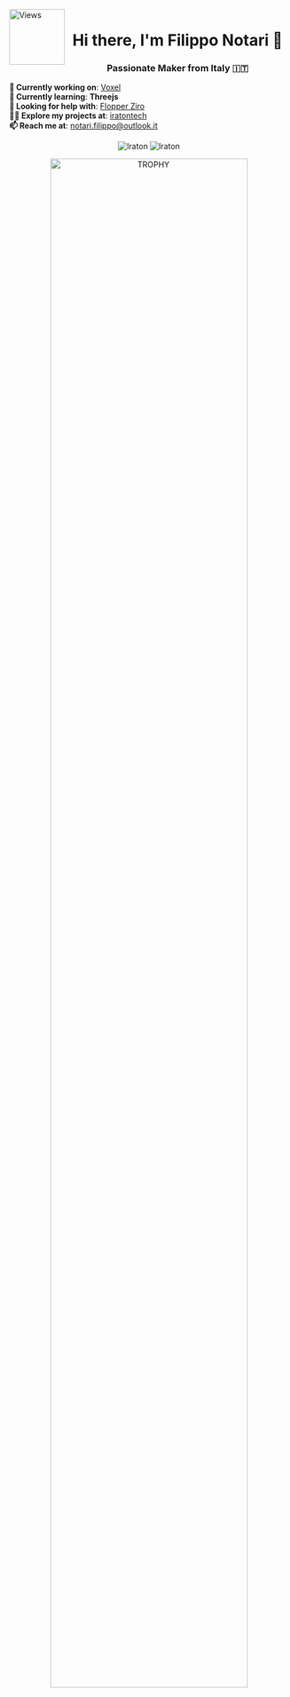 <img align="left" src="https://camo.githubusercontent.com/525de9bd97107c8d6665a343690e02693e5ab38d6e348bbd3f81a3a04185d6b2/68747470733a2f2f6b6f6d617265762e636f6d2f67687076632f3f757365726e616d653d6c7261746f6e26636f6c6f723d677265656e" width="100" alt="Views" />
<h1 align="center">Hi there, I'm Filippo Notari 👋</h1>
<h3 align="center">Passionate Maker from Italy 🇮🇹</h3>

**🔭 Currently working on**: [Voxel](https://github.com/lraton/voxel)  
**🌱 Currently learning**: **Threejs** <br>
**🤝 Looking for help with**: [Flopper Ziro](https://github.com/lraton/FlopperZiro)  
**👨‍💻 Explore my projects at**: [iratontech](https://iratontech.filipponotari.site/)  
**📫 Reach me at**: notari.filippo@outlook.it

<p align="center">
  <img src="https://github-readme-stats.vercel.app/api/top-langs?username=lraton&show_icons=true&locale=en&layout=compact&theme=synthwave" alt="lraton" />
  <img src="https://github-readme-stats.vercel.app/api?username=lraton&show_icons=true&locale=en&theme=synthwave" alt="lraton" />
</p>

<div align="center">
  <img width="84%" src="https://github-profile-trophy.vercel.app/?username=lraton&theme=radical&row=1&column=7&margin-h=15&margin-w=5&no-bg=true&theme=radical" alt="TROPHY" />
</div>
